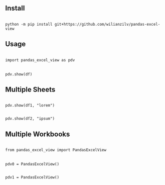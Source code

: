 ## Install
<code>
python -m pip install git+https://github.com/wilianzilv/pandas-excel-view
</code>

## Usage
<code>
import pandas_excel_view as pdv
</code>

<br/>
<code>
pdv.show(df)
</code>


## Multiple Sheets
<code>
pdv.show(df1, "lorem")

pdv.show(df2, "ipsum")
</code>

## Multiple Workbooks
<code>
from pandas_excel_view import PandasExcelView
</code>

<br/>
<code>
pdv0 = PandasExcelView()

pdv1 = PandasExcelView()
</code>



